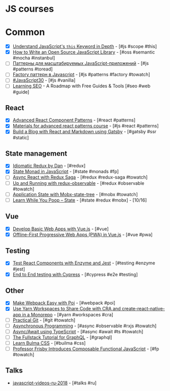 # JS courses

# Common

- [x] [Understand JavaScript's `this` Keyword in Depth](https://egghead.io/courses/understand-javascript-s-this-keyword-in-depth) - [#js #scope #this]
- [x] [How to Write an Open Source JavaScript Library](https://egghead.io/courses/how-to-write-an-open-source-javascript-library) - [#oss #semantic #mocha #instanbul]
- [ ] [Паттерны для масштабируемых JavaScript-приложений](http://largescalejs.ru/) - [#js #patterns #toread]
- [ ] [Factory паттерн в Javascript](https://monsterlessons.com/project/lessons/factory-pattern-v-javascript) - [#js #patterns #factory #towatch]
- [ ] [#JavaScript30](https://javascript30.com/) - [#js #vanilla]
- [ ] [Learning SEO](https://learningseo.io/) - A Roadmap with Free Guides & Tools [#seo #web #guide]

## React

- [x] [Advanced React Component Patterns](https://egghead.io/courses/advanced-react-component-patterns) - [#react #patterns]
- [x] [Materials for advanced react patterns course](https://github.com/kentcdodds/advanced-react-patterns) - [#js #react #patterns]
- [x] [Build a Blog with React and Markdown using Gatsby](https://egghead.io/courses/build-a-blog-with-react-and-markdown-using-gatsby?utm_source=drip&utm_medium=email&utm_campaign=eoy2017&utm_term=react&utm_content=react-gatsby) - [#gatsby #ssr #static]
<!-- [ ] * []() - [# #towatch] -->

## State management

- [x] [Idiomatic Redux by Dan](https://egghead.io/courses/building-react-applications-with-idiomatic-redux) - [#redux]
- [x] [State Monad in JavaScript](https://egghead.io/courses/state-monad-in-javascript) - [#state #monads #fp]
- [ ] [Async React with Redux Saga](https://egghead.io/courses/async-react-with-redux-saga) - [#redux #redux-saga #towatch]
- [ ] [Up and Running with redux-observable](https://egghead.io/courses/up-and-running-with-redux-observable?utm_content=bufferf70c2&utm_medium=social&utm_source=twitter.com&utm_campaign=buffer) - [#redux #observable #towatch]
- [ ] [Application State with Mobx-state-tree](https://egghead.io/courses/manage-application-state-with-mobx-state-tree) - [#mobx #towatch]
- [ ] [Learn While You Poop – State](https://www.youtube.com/playlist?list=PLF8WgaD4xmjUwRQMfDtGjJ1_UhOVMTjR9) - [#state #redux #mobx] - [10/16]

## Vue

- [x] [Develop Basic Web Apps with Vue.js](https://egghead.io/courses/develop-basic-web-apps-with-vue-js) - [#vue]
- [x] [Offline-First Progressive Web Apps (PWA) in Vue.js](https://egghead.io/courses/offline-first-progressive-web-apps-pwa-in-vue-js?utm_source=drip&utm_medium=email&utm_campaign=may2018&utm_term=vuejs&utm_content=offline-first-progressive-web-apps-pwa-in-vue-js) - [#vue #pwa]

<!-- [ ] * []() - [# #towatch] -->

## Testing

- [x] [Test React Components with Enzyme and Jest](https://egghead.io/lessons/react-test-redux-connect-components-with-enzyme) - [#testing #enzyme #jest]
- [x] [End to End testing with Cypress](https://egghead.io/courses/end-to-end-testing-with-cypress) - [#cypress #e2e #testing]

## Other

- [x] [Make Webpack Easy with Poi](https://egghead.io/courses/make-webpack-easy-with-poi?utm_content=buffer921fc&utm_medium=social&utm_source=twitter.com&utm_campaign=buffer) - [#webpack #poi]
- [x] [Use Yarn Workspaces to Share Code with CRA and create-react-native-app in a Monorepo](https://egghead.io/lessons/react-use-yarn-workspaces-to-share-code-with-cra-and-create-react-native-app-in-a-monorepo?utm_content=buffer95e51&utm_medium=social&utm_source=twitter.com&utm_campaign=buffer) - [#yarn #workspaces #cra]
- [ ] [Practical Git](https://egghead.io/courses/practical-git-for-everyday-professional-use) - [#git #towatch]
- [ ] [Asynchronous Programming](https://egghead.io/courses/asynchronous-programming-the-end-of-the-loop) - [#async #observable #rxjs #towatch]
- [ ] [Async/Await using TypeScript](https://egghead.io/courses/async-await-using-typescript?utm_source=drip&utm_medium=email&utm_content=async-await-using-typescript) - [#async #await #ts #towatch]
- [ ] [The Fullstack Tutorial for GraphQL](https://www.howtographql.com/) - [#graphql]
- [ ] [Learn Bulma CSS](https://scrimba.com/g/gbulma) - [#builma #css]
- [ ] [Professor Frisby Introduces Composable Functional JavaScript](https://egghead.io/courses/professor-frisby-introduces-composable-functional-javascript) - [#fp #towatch]
<!-- * [ ] []() - [# #towatch] -->

## Talks

- [javascript-videos-ru-2018](https://github.com/hH39797J/javascript-videos-ru-2018#rs-conf-2018) - [#talks #ru]
